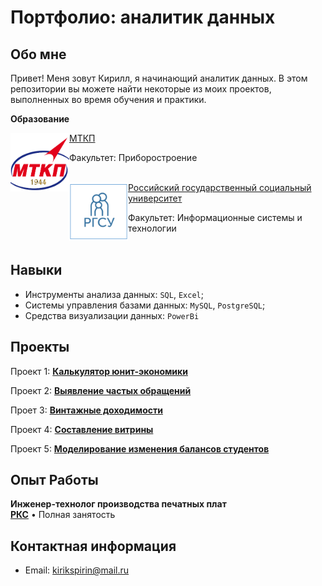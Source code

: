 # Портфолио: аналитик данных
## Обо мне
Привет! Меня зовут Кирилл, я начинающий аналитик данных. В этом репозитории вы можете найти некоторые из моих проектов, выполненных во время обучения и практики.

**Образование**

[<img align="left" height="94px" width="94px" alt="KPN" src="https://github.com/SpirinKirill/Skills/blob/main/header1.png?raw=true"/>](https://mtkp.bmstu.ru/)
[МТКП](https://mtkp.bmstu.ru/)

Факультет: Приборостроение
<br/>
<br/>

[<img align="left" height="94px" width="94px" alt="KPN" src="https://github.com/SpirinKirill/Skills/blob/main/files/%D0%A1%D0%BD%D0%B8%D0%BC%D0%BE%D0%BA.PNG?raw=true"/>](https://rgsu.net/)
[Российский государственный социальный университет](https://rgsu.net/)

Факультет: Информационные системы и технологии
<br/>
<br/>
## Навыки
* Инструменты анализа данных: `SQL`, `Excel`;
* Системы управления базами данных: `MySQL`, `PostgreSQL`;
* Средства визуализации данных: `PowerBi`
## Проекты
Проект 1:
[**Калькулятор юнит-экономики**](https://github.com/SpirinKirill/Skills/blob/main/%D0%AE%D0%BD%D0%B8%D1%82-%D1%8D%D0%BA%D0%BE%D0%BD%D0%BE%D0%BC%D0%B8%D0%BA%D0%B0/%D0%9A%D0%B0%D0%BB%D1%8C%D0%BA%D1%83%D0%BB%D1%8F%D1%82%D0%BE%D1%80%20%D1%8E%D0%BD%D0%B8%D1%82-%D1%8D%D0%BA%D0%BE%D0%BD%D0%BE%D0%BC%D0%B8%D0%BA%D0%B8.xlsx)

 Проект 2:
[**Выявление частых обращений**](https://github.com/SpirinKirill/Skills/blob/main/%D0%9F%D1%80%D0%BE%D0%B5%D0%BA%D1%82%202/%D0%9F%D1%80%D0%BE%D0%B5%D0%BA%D1%82%202.xlsx)

Проет 3:
[**Винтажные доходимости**](https://github.com/SpirinKirill/Skills/tree/main/%D0%9F%D1%80%D0%BE%D0%B5%D0%BA%D1%82%203)

Проект 4:
[**Составление витрины**](https://github.com/SpirinKirill/Skills/tree/main/%D0%9F%D1%80%D0%BE%D0%B5%D0%BA%D1%82%204)

Проект 5:
[**Моделирование изменения балансов студентов**](https://github.com/SpirinKirill/Skills/tree/main/%D0%9F%D1%80%D0%BE%D0%B5%D0%BA%D1%82%205)

## Опыт Работы 
**Инженер-технолог производства печатных плат**  
[**РКС**](https://russianspacesystems.ru/) • Полная занятость

## Контактная информация
- Email: kirikspirin@mail.ru
